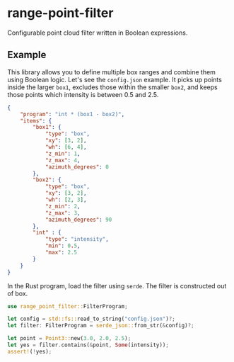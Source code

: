 # range-point-filter

Configurable point cloud filter written in Boolean expressions.

## Example

This library allows you to define multiple box ranges and combine them
using Boolean logic. Let's see the `config.json` example. It picks up
points inside the larger `box1`, excludes those within the smaller
`box2`, and keeps those points which intensity is between 0.5 and 2.5.

```json
{
    "program": "int * (box1 - box2)",
    "items": {
        "box1": {
            "type": "box",
            "xy": [3, 2],
            "wh": [6, 4],
            "z_min": 1,
            "z_max": 4,
            "azimuth_degrees": 0
        },
        "box2": {
            "type": "box",
            "xy": [3, 2],
            "wh": [2, 3],
            "z_min": 2,
            "z_max": 3,
            "azimuth_degrees": 90
        },
        "int" : {
            "type": "intensity",
            "min": 0.5,
            "max": 2.5
        }
    }
}
```

In the Rust program, load the filter using `serde`. The filter is
constructed out of box.

```rust
use range_point_filter::FilterProgram;

let config = std::fs::read_to_string("config.json")?;
let filter: FilterProgram = serde_json::from_str(&config)?;

let point = Point3::new(3.0, 2.0, 2.5);
let yes = filter.contains(&point, Some(intensity));
assert!(!yes);
```
